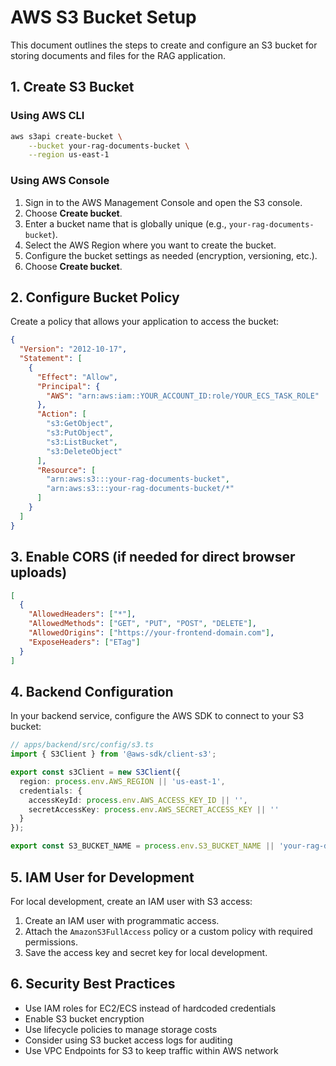 # AWS S3 Bucket Setup

This document outlines the steps to create and configure an S3 bucket for storing documents and files for the RAG application.

## 1. Create S3 Bucket

### Using AWS CLI

```bash
aws s3api create-bucket \
    --bucket your-rag-documents-bucket \
    --region us-east-1
```

### Using AWS Console

1. Sign in to the AWS Management Console and open the S3 console.
2. Choose **Create bucket**.
3. Enter a bucket name that is globally unique (e.g., `your-rag-documents-bucket`).
4. Select the AWS Region where you want to create the bucket.
5. Configure the bucket settings as needed (encryption, versioning, etc.).
6. Choose **Create bucket**.

## 2. Configure Bucket Policy

Create a policy that allows your application to access the bucket:

```json
{
  "Version": "2012-10-17",
  "Statement": [
    {
      "Effect": "Allow",
      "Principal": {
        "AWS": "arn:aws:iam::YOUR_ACCOUNT_ID:role/YOUR_ECS_TASK_ROLE"
      },
      "Action": [
        "s3:GetObject",
        "s3:PutObject",
        "s3:ListBucket",
        "s3:DeleteObject"
      ],
      "Resource": [
        "arn:aws:s3:::your-rag-documents-bucket",
        "arn:aws:s3:::your-rag-documents-bucket/*"
      ]
    }
  ]
}
```

## 3. Enable CORS (if needed for direct browser uploads)

```json
[
  {
    "AllowedHeaders": ["*"],
    "AllowedMethods": ["GET", "PUT", "POST", "DELETE"],
    "AllowedOrigins": ["https://your-frontend-domain.com"],
    "ExposeHeaders": ["ETag"]
  }
]
```

## 4. Backend Configuration

In your backend service, configure the AWS SDK to connect to your S3 bucket:

```typescript
// apps/backend/src/config/s3.ts
import { S3Client } from '@aws-sdk/client-s3';

export const s3Client = new S3Client({
  region: process.env.AWS_REGION || 'us-east-1',
  credentials: {
    accessKeyId: process.env.AWS_ACCESS_KEY_ID || '',
    secretAccessKey: process.env.AWS_SECRET_ACCESS_KEY || ''
  }
});

export const S3_BUCKET_NAME = process.env.S3_BUCKET_NAME || 'your-rag-documents-bucket';
```

## 5. IAM User for Development

For local development, create an IAM user with S3 access:

1. Create an IAM user with programmatic access.
2. Attach the `AmazonS3FullAccess` policy or a custom policy with required permissions.
3. Save the access key and secret key for local development.

## 6. Security Best Practices

- Use IAM roles for EC2/ECS instead of hardcoded credentials
- Enable S3 bucket encryption
- Use lifecycle policies to manage storage costs
- Consider using S3 bucket access logs for auditing
- Use VPC Endpoints for S3 to keep traffic within AWS network
